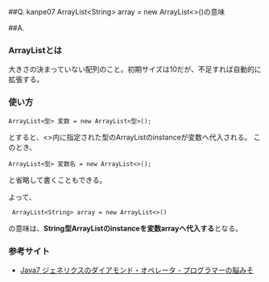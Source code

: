 ##Q. kanpe07
 ArrayList\<String> array = new ArrayList<>()の意味

##A.

### ArrayListとは

大きさの決まっていない配列のこと。初期サイズは10だが、不足すれば自動的に拡張する。

### 使い方

```
ArrayList<型> 変数 = new ArrayList<型>();
```

とすると、<>内に指定された型のArrayListのinstanceが変数へ代入される。
このとき、

```
ArrayList<型> 変数名 = new ArrayList<>();
```
と省略して書くこともできる。

よって、

```
 ArrayList<String> array = new ArrayList<>()
```
の意味は、**String型ArrayListのinstanceを変数arrayへ代入する**となる。

### 参考サイト
* [Java7 ジェネリクスのダイアモンド・オペレータ - プログラマーの脳みそ](http://d.hatena.ne.jp/Nagise/20110729/1311950039)
